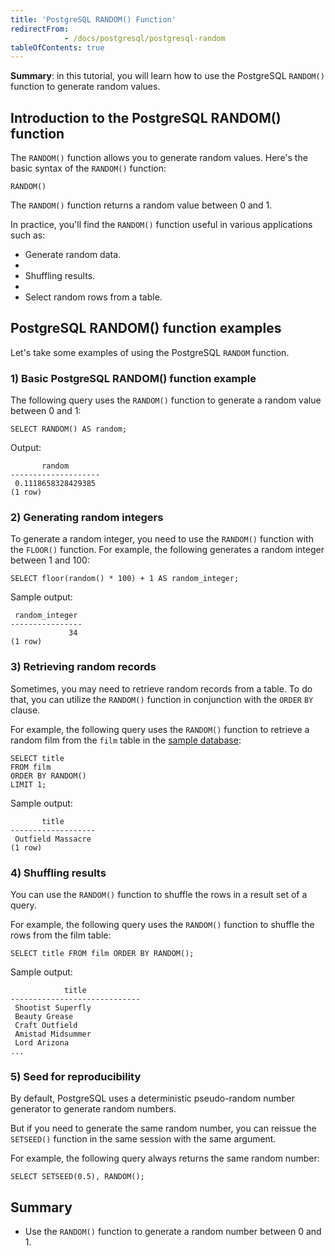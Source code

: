 ```yaml
---
title: 'PostgreSQL RANDOM() Function'
redirectFrom: 
            - /docs/postgresql/postgresql-random
tableOfContents: true
---
```



**Summary**: in this tutorial, you will learn how to use the PostgreSQL `RANDOM()` function to generate random values.

## Introduction to the PostgreSQL RANDOM() function

The `RANDOM()` function allows you to generate random values. Here's the basic syntax of the `RANDOM()` function:

```
RANDOM()
```

The `RANDOM()` function returns a random value between 0 and 1.

In practice, you'll find the `RANDOM()` function useful in various applications such as:

- Generate random data.
-
- Shuffling results.
-
- Select random rows from a table.

## PostgreSQL RANDOM() function examples

Let's take some examples of using the PostgreSQL `RANDOM` function.

### 1) Basic PostgreSQL RANDOM() function example

The following query uses the `RANDOM()` function to generate a random value between 0 and 1:

```
SELECT RANDOM() AS random;
```

Output:

```
       random
--------------------
 0.1118658328429385
(1 row)
```

### 2) Generating random integers

To generate a random integer, you need to use the `RANDOM()` function with the `FLOOR()` function. For example, the following generates a random integer between 1 and 100:

```
SELECT floor(random() * 100) + 1 AS random_integer;
```

Sample output:

```
 random_integer
----------------
             34
(1 row)
```

### 3) Retrieving random records

Sometimes, you may need to retrieve random records from a table. To do that, you can utilize the `RANDOM()` function in conjunction with the `ORDER` `BY` clause.

For example, the following query uses the `RANDOM()` function to retrieve a random film from the `film` table in the [sample database](https://www.postgresqltutorial.com/postgresql-getting-started/postgresql-sample-database/):

```
SELECT title
FROM film
ORDER BY RANDOM()
LIMIT 1;
```

Sample output:

```
       title
-------------------
 Outfield Massacre
(1 row)
```

### 4) Shuffling results

You can use the `RANDOM()` function to shuffle the rows in a result set of a query.

For example, the following query uses the `RANDOM()` function to shuffle the rows from the film table:

```
SELECT title FROM film ORDER BY RANDOM();
```

Sample output:

```
            title
-----------------------------
 Shootist Superfly
 Beauty Grease
 Craft Outfield
 Amistad Midsummer
 Lord Arizona
...
```

### 5) Seed for reproducibility

By default, PostgreSQL uses a deterministic pseudo-random number generator to generate random numbers.

But if you need to generate the same random number, you can reissue the `SETSEED()` function in the same session with the same argument.

For example, the following query always returns the same random number:

```
SELECT SETSEED(0.5), RANDOM();
```

## Summary

- Use the `RANDOM()` function to generate a random number between 0 and 1.
